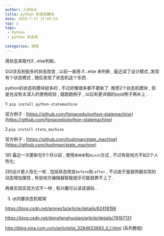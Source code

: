 ```yaml
---
author: 人间白头　
title: python 状态机模块 　
date: 2019-7-17 17:03:33
top: 1
tags:
 - Python
 - python 状态机
 
categories: 随笔
---
```


用状态来取代if...else判断。

<!-- more -->

GUI涉及到挺多的状态改变 , 以前一直用 if...else 来判断 , 最近读了设计模式 ,发现有个状态模式 , 随后发现了状态机这个东西 .

python的状态机模块挺多的 , 不过好像很多都不更新了.
推荐2个状态机模块 , 但是也没有太深入的使用经验 , 就跑跑例子 , 以后有更详细的pyqt例子再补上 .

1: `pip install python-statemachine`

官方例子 : [https://github.com/fgmacedo/python-statemachine](https://github.com/fgmacedo/python-statemachine)

2.`pip install state_machine`

官方例子 : [https://github.com/jtushman/state_machine](https://github.com/jtushman/state_machine)

1的 最近一次更新在6个月以前 , 使用`类继承`和`mixin`方式 , 不过有些地方不如2个人性化;

2的设计更人性化一些 , 包括状态改变`before`和 `after` , 不过由于是装饰器实现的动态增加属性 , 有些地方编辑器智能提示可能就靠不上了.

两者实现实现方式不一样 , 有兴趣可以读读源码 .

3. qt内置状态机框架

https://blog.csdn.net/amnes1a/article/details/62418196

https://blog.csdn.net/dongfenghuojian/article/details/78187131

http://blog.sina.com.cn/s/articlelist_3284623693_0_1.html (系列教程)    
